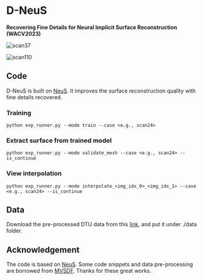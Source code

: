 # D-NeuS
**Recovering Fine Details for Neural Implicit Surface Reconstruction (WACV2023)**

![scan37](gifs/scan37.gif)

![scan110](gifs/scan110.gif)

## Code
D-NeuS is built on [NeuS](https://github.com/Totoro97/NeuS). It improves the surface reconstruction quality with fine details recovered.

### Training
```shell
python exp_runner.py --mode train --case <e.g., scan24>
```
### Extract surface from trained model

```shell
python exp_runner.py --mode validate_mesh --case <e.g., scan24> --is_continue
```
### View interpolation

```shell
python exp_runner.py --mode interpolate_<img_idx_0>_<img_idx_1> --case <e.g., scan24> --is_continue 
```


## Data 
Download the pre-processed DTU data from this [link](https://drive.google.com/drive/folders/16aL9nbFss4Jw5tBw5B1FLnTjgRQJltCl?usp=sharing), and put it under ./data folder.


## Acknowledgement
The code is based on [NeuS](https://github.com/Totoro97/NeuS). Some code snippets and data pre-processing are borrowed from [MVSDF](https://github.com/jzhangbs/MVSDF). Thanks for these great works.

